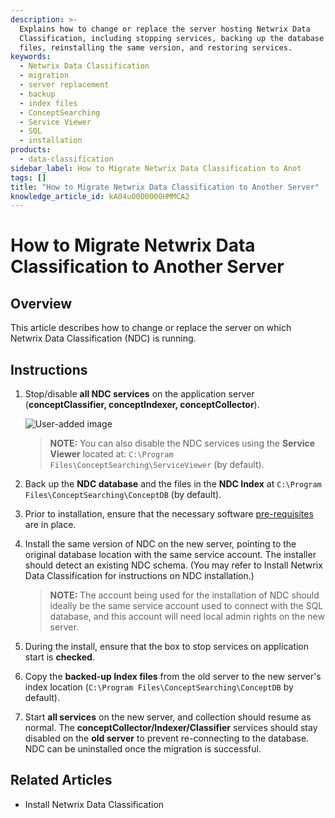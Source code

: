 ```yaml
---
description: >-
  Explains how to change or replace the server hosting Netwrix Data
  Classification, including stopping services, backing up the database and index
  files, reinstalling the same version, and restoring services.
keywords:
  - Netwrix Data Classification
  - migration
  - server replacement
  - backup
  - index files
  - ConceptSearching
  - Service Viewer
  - SQL
  - installation
products:
  - data-classification
sidebar_label: How to Migrate Netwrix Data Classification to Anot
tags: []
title: "How to Migrate Netwrix Data Classification to Another Server"
knowledge_article_id: kA04u0000000HMMCA2
---
```


# How to Migrate Netwrix Data Classification to Another Server

## Overview

This article describes how to change or replace the server on which Netwrix Data Classification (NDC) is running.

## Instructions

1. Stop/disable **all NDC services** on the application server (**conceptClassifier, conceptIndexer, conceptCollector**).

   ![User-added image](images/ka0Qk0000007H0v_0EM4u000002Qwyh.png)

   > **NOTE:** You can also disable the NDC services using the **Service Viewer** located at: `C:\Program Files\ConceptSearching\ServiceViewer` (by default).

2. Back up the **NDC database** and the files in the **NDC Index** at `C:\Program Files\ConceptSearching\ConceptDB` (by default).

3. Prior to installation, ensure that the necessary software [pre-requisites](https://docs.netwrix.com/docs/dataclassification/5_7) are in place.

4. Install the same version of NDC on the new server, pointing to the original database location with the same service account. The installer should detect an existing NDC schema. (You may refer to Install Netwrix Data Classification for instructions on NDC installation.)

   > **NOTE:** The account being used for the installation of NDC should ideally be the same service account used to connect with the SQL database, and this account will need local admin rights on the new server.

5. During the install, ensure that the box to stop services on application start is **checked**.

6. Copy the **backed-up Index files** from the old server to the new server's index location (`C:\Program Files\ConceptSearching\ConceptDB` by default).

7. Start **all services** on the new server, and collection should resume as normal. The **conceptCollector/Indexer/Classifier** services should stay disabled on the **old server** to prevent re-connecting to the database. NDC can be uninstalled once the migration is successful.

## Related Articles

- Install Netwrix Data Classification

